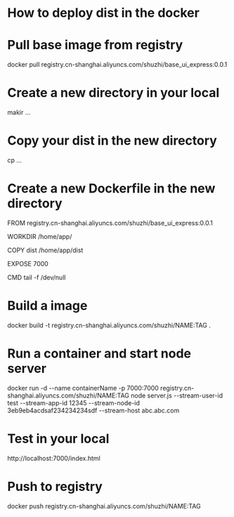 # How to deploy dist in the docker

# Pull base image from registry
docker pull registry.cn-shanghai.aliyuncs.com/shuzhi/base_ui_express:0.0.1

# Create a new directory in your local
makir ...

# Copy your dist in the new directory
cp ...

# Create a new Dockerfile in the new directory
FROM registry.cn-shanghai.aliyuncs.com/shuzhi/base_ui_express:0.0.1

WORKDIR /home/app/

COPY dist /home/app/dist

EXPOSE 7000

CMD tail -f /dev/null

# Build a image
docker build -t registry.cn-shanghai.aliyuncs.com/shuzhi/NAME:TAG .

# Run a container and start node server
docker run -d --name containerName -p 7000:7000 registry.cn-shanghai.aliyuncs.com/shuzhi/NAME:TAG node server.js --stream-user-id test --stream-app-id 12345 --stream-node-id 3eb9eb4acdsaf234234234sdf --stream-host abc.abc.com

# Test in your local
http://localhost:7000/index.html

# Push to registry
docker push registry.cn-shanghai.aliyuncs.com/shuzhi/NAME:TAG
